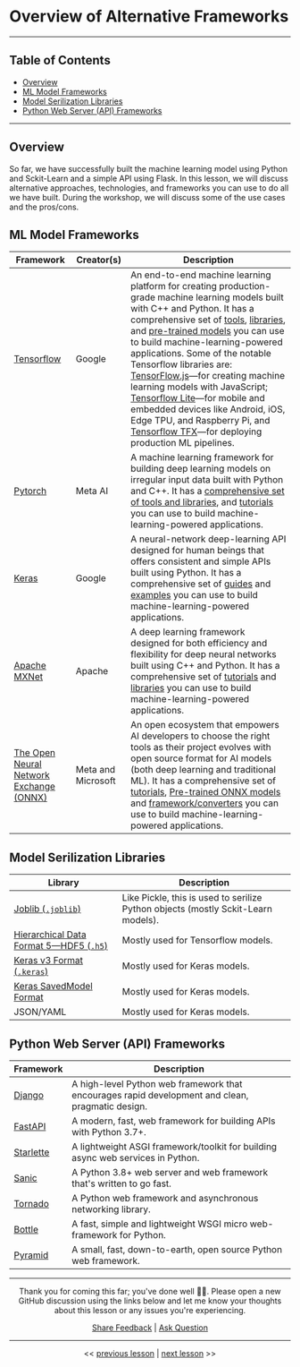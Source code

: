 # Overview of Alternative Frameworks

---

## Table of Contents

- [Overview](#overview)
- [ML Model Frameworks](#ml-model-frameworks)
- [Model Serilization Libraries](#model-serilization-libraries)
- [Python Web Server (API) Frameworks](#python-web-server-api-frameworks)

---

## Overview

So far, we have successfully built the machine learning model using Python and Sckit-Learn and a simple API using Flask. In this lesson, we will discuss alternative approaches, technologies, and frameworks you can use to do all we have built. During the workshop, we will discuss some of the use cases and the pros/cons.

## ML Model Frameworks

| Framework |  Creator(s) | Description |
| --- | --- | --- |
| [Tensorflow](https://tensorflow.org?utm_source=ba-deploy-ml-web-workshop) | Google | An end-to-end machine learning platform for creating production-grade machine learning models built with C++ and Python. It has a comprehensive set of [tools](https://tensorflow.org/resources/tools?utm_source=ba-deploy-ml-web-workshop), [libraries](https://tensorflow.org/resources/libraries-extensions?utm_source=ba-deploy-ml-web-workshop), and [pre-trained models](https://tfhub.dev?utm_source=ba-deploy-ml-web-workshop) you can use to build machine-learning-powered applications. Some of the notable Tensorflow libraries are: [TensorFlow.js](https://tensorflow.org/js?utm_source=ba-deploy-ml-web-workshop)—for creating machine learning models with JavaScript; [Tensorflow Lite](https://tensorflow.org/lite?utm_source=ba-deploy-ml-web-workshop)—for mobile and embedded devices like Android, iOS, Edge TPU, and Raspberry Pi, and [Tensorflow TFX](https://tensorflow.org/tfx?utm_source=ba-deploy-ml-web-workshop)—for deploying production ML pipelines.  |
| [Pytorch](https://pytorch.org?utm_source=ba-deploy-ml-web-workshop) | Meta AI | A machine learning framework for building deep learning models on irregular input data built with Python and C++. It has a [comprehensive set of tools and libraries](https://pytorch.org/ecosystem?utm_source=ba-deploy-ml-web-workshop), and [tutorials](https://pytorch.org/tutorials?utm_source=ba-deploy-ml-web-workshop) you can use to build machine-learning-powered applications. |
| [Keras](https://keras.io) | Google | A neural-network deep-learning API designed for human beings that offers consistent and simple APIs built using Python. It has a comprehensive set of [guides](https://keras.io/guides?utm_source=ba-deploy-ml-web-workshop) and [examples](https://keras.io/examples?utm_source=ba-deploy-ml-web-workshop) you can use to build machine-learning-powered applications. |
| [Apache MXNet](https://mxnet.apache.org) | Apache | A deep learning framework designed for both efficiency and flexibility for deep neural networks built using C++ and Python. It has a comprehensive set of [tutorials](https://mxnet.apache.org/api?utm_source=ba-deploy-ml-web-workshop) and [libraries](https://mxnet.apache.org/ecosystem?utm_source=ba-deploy-ml-web-workshop) you can use to build machine-learning-powered applications. |
| [The Open Neural Network Exchange (ONNX)](https://onnx.ai?utm_source=ba-deploy-ml-web-workshop) | Meta and Microsoft | An open ecosystem that empowers AI developers to choose the right tools as their project evolves with open source format for AI models (both deep learning and traditional ML). It has a comprehensive set of [tutorials](https://github.com/onnx/tutorials?utm_source=ba-deploy-ml-web-workshop), [Pre-trained ONNX models](https://github.com/onnx/models) and [framework/converters](https://onnx.ai/supported-tools.html?utm_source=ba-deploy-ml-web-workshop) you can use to build machine-learning-powered applications. |

## Model Serilization Libraries

| Library | Description |
| --- | --- |
| [Joblib (`.joblib`)](https://joblib.readthedocs.io/en/latest/generated/joblib.dump.html?utm_source=ba-deploy-ml-web-workshop) | Like Pickle, this is used to serilize Python objects (mostly Sckit-Learn models). |
| [Hierarchical Data Format 5—HDF5 (`.h5`)](https://docs.h5py.org/en/stable?utm_source=ba-deploy-ml-web-workshop) | Mostly used for Tensorflow models. |
| [Keras v3 Format (`.keras`)](https://tensorflow.org/tutorials/keras/save_and_load#save_the_entire_model?utm_source=ba-deploy-ml-web-workshop) | Mostly used for Keras models. |
| [Keras SavedModel Format](https://tensorflow.org/tutorials/keras/save_and_load#save_the_entire_model?utm_source=ba-deploy-ml-web-workshop) | Mostly used for Keras models. |
| JSON/YAML | Mostly used for Keras models. |

## Python Web Server (API) Frameworks

| Framework | Description |
| --- | --- |
| [Django](https://djangoproject.com?utm_source=ba-deploy-ml-web-workshop) | A high-level Python web framework that encourages rapid development and clean, pragmatic design.   |
| [FastAPI](https://fastapi.tiangolo.com?utm_source=ba-deploy-ml-web-workshop) | A modern, fast, web framework for building APIs with Python 3.7+.  |
| [Starlette](https://starlette.io?utm_source=ba-deploy-ml-web-workshop) | A lightweight ASGI framework/toolkit for building async web services in Python. |
| [Sanic](https://sanic.dev/en?utm_source=ba-deploy-ml-web-workshop) | A Python 3.8+ web server and web framework that's written to go fast. |
| [Tornado](https://tornadoweb.org/en/stable?utm_source=ba-deploy-ml-web-workshop) | A Python web framework and asynchronous networking library. |
| [Bottle](https://bottlepy.org?utm_source=ba-deploy-ml-web-workshop) | A fast, simple and lightweight WSGI micro web-framework for Python. |
| [Pyramid](https://trypyramid.com?utm_source=ba-deploy-ml-web-workshop) | A small, fast, down-to-earth, open source Python web framework. |

---

<div align="center">

Thank you for coming this far; you've done well 👏🏾. Please open a new GitHub discussion using the links below and let me know your thoughts about this lesson or any issues you're experiencing.

[Share Feedback](https://github.com/BolajiAyodeji/deploy-ml-web-workshop/discussions/new?category=feedback) | [Ask Question](https://github.com/BolajiAyodeji/deploy-ml-web-workshop/discussions/new?category=q-a)

---

<< [previous lesson](./04.md) | [next lesson](./05.md) >>

</div>

